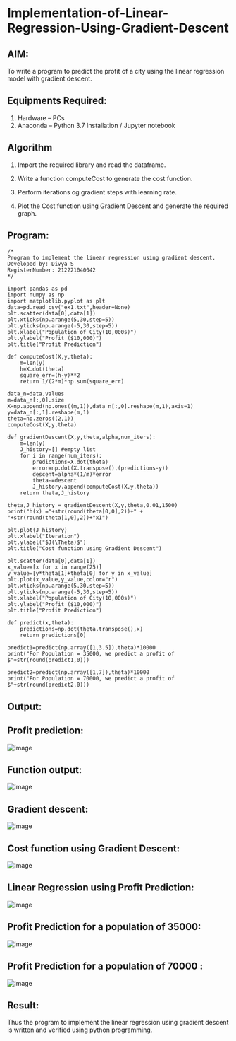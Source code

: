# Implementation-of-Linear-Regression-Using-Gradient-Descent

## AIM:
To write a program to predict the profit of a city using the linear regression model with gradient descent.

## Equipments Required:
1. Hardware – PCs
2. Anaconda – Python 3.7 Installation / Jupyter notebook

## Algorithm
1. Import the required library and read the dataframe.

2. Write a function computeCost to generate the cost function.

3. Perform iterations og gradient steps with learning rate.

4. Plot the Cost function using Gradient Descent and generate the required graph.
 

## Program:
```
/*
Program to implement the linear regression using gradient descent.
Developed by: Divya S
RegisterNumber: 212221040042
*/
```
```
import pandas as pd
import numpy as np
import matplotlib.pyplot as plt
data=pd.read_csv("ex1.txt",header=None)
plt.scatter(data[0],data[1])
plt.xticks(np.arange(5,30,step=5))
plt.yticks(np.arange(-5,30,step=5))
plt.xlabel("Population of City(10,000s)")
plt.ylabel("Profit ($10,000)")
plt.title("Profit Prediction")

def computeCost(X,y,theta):
    m=len(y) 
    h=X.dot(theta) 
    square_err=(h-y)**2
    return 1/(2*m)*np.sum(square_err)

data_n=data.values
m=data_n[:,0].size
X=np.append(np.ones((m,1)),data_n[:,0].reshape(m,1),axis=1)
y=data_n[:,1].reshape(m,1)
theta=np.zeros((2,1))
computeCost(X,y,theta)

def gradientDescent(X,y,theta,alpha,num_iters):
    m=len(y)
    J_history=[] #empty list
    for i in range(num_iters):
        predictions=X.dot(theta)
        error=np.dot(X.transpose(),(predictions-y))
        descent=alpha*(1/m)*error
        theta-=descent
        J_history.append(computeCost(X,y,theta))
    return theta,J_history

theta,J_history = gradientDescent(X,y,theta,0.01,1500)
print("h(x) ="+str(round(theta[0,0],2))+" + "+str(round(theta[1,0],2))+"x1")

plt.plot(J_history)
plt.xlabel("Iteration")
plt.ylabel("$J(\Theta)$")
plt.title("Cost function using Gradient Descent")

plt.scatter(data[0],data[1])
x_value=[x for x in range(25)]
y_value=[y*theta[1]+theta[0] for y in x_value]
plt.plot(x_value,y_value,color="r")
plt.xticks(np.arange(5,30,step=5))
plt.yticks(np.arange(-5,30,step=5))
plt.xlabel("Population of City(10,000s)")
plt.ylabel("Profit ($10,000)")
plt.title("Profit Prediction")

def predict(x,theta):
    predictions=np.dot(theta.transpose(),x)
    return predictions[0]

predict1=predict(np.array([1,3.5]),theta)*10000
print("For Population = 35000, we predict a profit of $"+str(round(predict1,0)))

predict2=predict(np.array([1,7]),theta)*10000
print("For Population = 70000, we predict a profit of $"+str(round(predict2,0)))

```
## Output:
## Profit prediction:
![image](https://github.com/divz2711/Implementation-of-Linear-Regression-Using-Gradient-Descent/assets/121245222/38eb86c1-9131-478a-90d7-9f224d03d743)

## Function output:
![image](https://github.com/divz2711/Implementation-of-Linear-Regression-Using-Gradient-Descent/assets/121245222/8ff56bbd-9cba-4079-9bc1-55a664fad4e8)

## Gradient descent:
![image](https://github.com/divz2711/Implementation-of-Linear-Regression-Using-Gradient-Descent/assets/121245222/49049606-577c-4452-b168-57013abca3d5)

## Cost function using Gradient Descent:
![image](https://github.com/divz2711/Implementation-of-Linear-Regression-Using-Gradient-Descent/assets/121245222/c4e5a0ad-c87e-4672-9164-d499f0397310)

## Linear Regression using Profit Prediction:
![image](https://github.com/divz2711/Implementation-of-Linear-Regression-Using-Gradient-Descent/assets/121245222/2c23a470-29b7-4a0c-bf3f-d6af72728756)

## Profit Prediction for a population of 35000:
![image](https://github.com/divz2711/Implementation-of-Linear-Regression-Using-Gradient-Descent/assets/121245222/66fc2b67-8341-49b2-b0c6-6094743f8ca2)

## Profit Prediction for a population of 70000 :
![image](https://github.com/divz2711/Implementation-of-Linear-Regression-Using-Gradient-Descent/assets/121245222/6b6813bf-6a08-4d54-be51-28bcceea48f1)

## Result:
Thus the program to implement the linear regression using gradient descent is written and verified using python programming.
